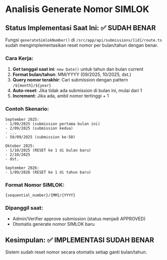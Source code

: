 # Analisis Generate Nomor SIMLOK

## Status Implementasi Saat Ini: ✅ SUDAH BENAR

Fungsi `generateSimlokNumber()` di `/src/app/api/submissions/[id]/route.ts` sudah mengimplementasikan reset nomor per bulan/tahun dengan benar.

### Cara Kerja:
1. **Get tanggal saat ini**: `new Date()` untuk tahun dan bulan current
2. **Format bulan/tahun**: MM/YYYY (09/2025, 10/2025, dst.)
3. **Query nomor terakhir**: Cari submission dengan pattern `/${month}/${year}`
4. **Auto-reset**: Jika tidak ada submission di bulan ini, mulai dari 1
5. **Increment**: Jika ada, ambil nomor tertinggi + 1

### Contoh Skenario:
```
September 2025:
- 1/09/2025 (submission pertama bulan ini)
- 2/09/2025 (submission kedua)
- ...
- 50/09/2025 (submission ke-50)

Oktober 2025:
- 1/10/2025 (RESET ke 1 di bulan baru)
- 2/10/2025
- dst.

September 2026:
- 1/09/2026 (RESET ke 1 di tahun baru)
```

### Format Nomor SIMLOK: 
`{sequential_number}/{MM}/{YYYY}`

### Dipanggil saat:
- Admin/Verifier approve submission (status menjadi APPROVED)
- Otomatis generate nomor SIMLOK baru

## Kesimpulan: ✅ IMPLEMENTASI SUDAH BENAR
Sistem sudah reset nomor secara otomatis setiap ganti bulan/tahun.